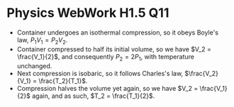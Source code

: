 # Physics WebWork H1.5 Q11

* Container undergoes an isothermal compression, so it obeys Boyle's law, $P_1V_1=P_2V_2$.
* Container compressed to half its initial volume, so we have $V_2 = \frac{V_1}{2}$, and consequently $P_2=2P_1$, with temperature unchanged.
* Next compression is isobaric, so it follows Charles's law, $\frac{V_2}{V_1} = \frac{T_2}{T_1}$.
* Compression halves the volume yet again, so we have $V_2 = \frac{V_1}{2}$ again, and as such, $T_2 = \frac{T_1}{2}$.